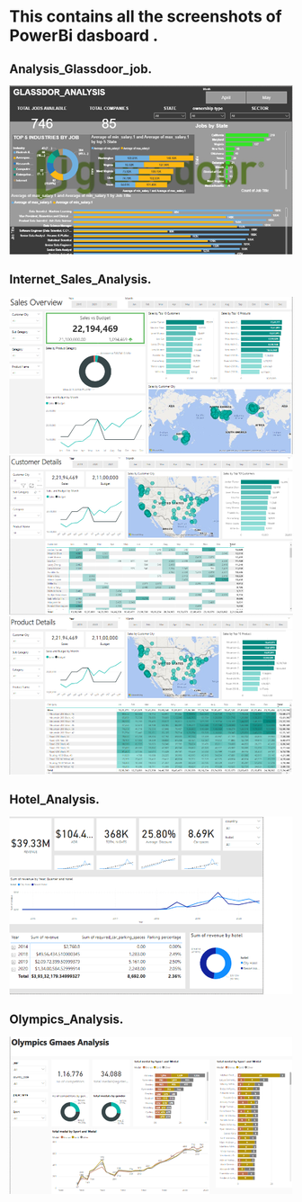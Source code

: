 # This contains all the screenshots of PowerBi dasboard .
## Analysis_Glassdoor_job.
![](https://github.com/praveenmandal/PowerBi/blob/main/power%20bi/SCREENSHOTS/GLASSDOOR.png)

## Internet_Sales_Analysis.
![](https://github.com/praveenmandal/PowerBi/blob/main/power%20bi/SCREENSHOTS/SALES1%20(1).png)
![](https://github.com/praveenmandal/PowerBi/blob/main/power%20bi/SCREENSHOTS/SALES1%20(2).png)
![](https://github.com/praveenmandal/PowerBi/blob/main/power%20bi/SCREENSHOTS/SALES1%20(3).png)

## Hotel_Analysis.
![](https://github.com/praveenmandal/PowerBi/blob/main/power%20bi/SCREENSHOTS/HOSTEL.png)

## Olympics_Analysis.
![](https://github.com/praveenmandal/PowerBi/blob/main/power%20bi/SCREENSHOTS/OLYMOICS.png)
